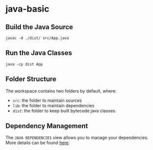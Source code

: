 # java-basic


## Build the Java Source

`javac -d ./dist/ src/App.java`

## Run the Java Classes

`java -cp dist App`

## Folder Structure

The workspace contains two folders by default, where:

- `src`: the folder to maintain sources
- `lib`: the folder to maintain dependencies
- `dist`: the folder to keep built bytecode java classes

## Dependency Management

The `JAVA DEPENDENCIES` view allows you to manage your dependencies. More details can be found [here](https://github.com/microsoft/vscode-java-pack/blob/master/release-notes/v0.9.0.md#work-with-jar-files-directly).


